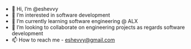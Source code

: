 - 👋 Hi, I’m @eshevvy
- 👀 I’m interested in software development 
- 🌱 I’m currently learning software engineering @ ALX
- 💞️ I’m looking to collaborate on engineering projects as regards software development
- 📫 How to reach me - eshevvy@gmail.com

<!---
eshevvy/eshevvy is a ✨ special ✨ repository because its `README.md` (this file) appears on your GitHub profile.
You can click the Preview link to take a look at your changes.
--->
